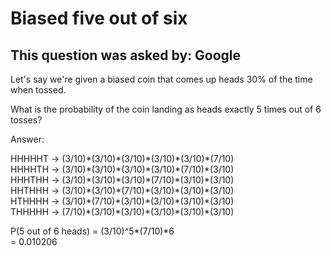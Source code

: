 # Biased five out of six

## This question was asked by: Google

Let's say we're given a biased coin that comes up heads 30% of the time when tossed.

What is the probability of the coin landing as heads exactly 5 times out of 6 tosses?

Answer:

HHHHHT -> (3/10)\*(3/10)\*(3/10)\*(3/10)\*(3/10)\*(7/10)<br/>
HHHHTH -> (3/10)\*(3/10)\*(3/10)\*(3/10)\*(7/10)\*(3/10)<br/>
HHHTHH -> (3/10)\*(3/10)\*(3/10)\*(7/10)\*(3/10)\*(3/10)<br/>
HHTHHH -> (3/10)\*(3/10)\*(7/10)\*(3/10)\*(3/10)\*(3/10)<br/>
HTHHHH -> (3/10)\*(7/10)\*(3/10)\*(3/10)\*(3/10)\*(3/10)<br/>
THHHHH -> (7/10)\*(3/10)\*(3/10)\*(3/10)\*(3/10)\*(3/10)<br/>


P(5 out of 6 heads) = (3/10)^5\*(7/10)\*6 <br/>
                    = 0.010206
